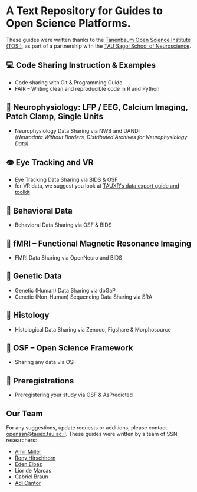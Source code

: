 # A Text Repository for Guides to Open Science Platforms.

These guides were written thanks to the [Tanenbaum Open Science Institute (TOSI)](https://www.mcgill.ca/neuro/open-science/tanenbaum-open-science-institute-tosi), as part of a partnership with the [TAU Sagol School of Neuroscience](https://en-sagol.tau.ac.il/open-science).


## 💻 Code Sharing Instruction & Examples

- Code sharing with Git & Programming Guide  
- FAIR – Writing clean and reproducible code in R and Python

## 🧠 Neurophysiology: LFP / EEG, Calcium Imaging, Patch Clamp, Single Units

- Neurophysiology Data Sharing via NWB and DANDI  
  *(Neurodata Without Borders, Distributed Archives for Neurophysiology Data)*

## 👁️ Eye Tracking and VR

- Eye Tracking Data Sharing via BIDS & OSF
- for VR data, we suggest you look at [TAUXR's data export guide and toolkit](https://github.com/TAU-XR/TAUXR-Research-Template/blob/main/Docs/View%20Exported%20Data.md)

## 🧍 Behavioral Data

- Behavioral Data Sharing via OSF & BIDS

## 🧲 fMRI – Functional Magnetic Resonance Imaging

- FMRI Data Sharing via OpenNeuro and BIDS

## 🧬 Genetic Data

- Genetic (Human) Data Sharing via dbGaP  
- Genetic (Non-Human) Sequencing Data Sharing via SRA

## 🧫 Histology

- Histological Data Sharing via Zenodo, Figshare & Morphosource

## 📁 OSF – Open Science Framework

- Sharing any data via OSF

## 📝 Preregistrations

- Preregistering your study via OSF & AsPredicted

## Our Team

For any suggestions, update requests or additions, please contact openssn@tauex.tau.ac.il.
These guides were written by a team of SSN researchers:

- [Amir Miller](https://www.linkedin.com/in/amir-miller-276286318/)
- [Rony Hirschhorn](https://www.linkedin.com/in/rony-hirschhorn/)  
- [Eden Elbaz](https://www.linkedin.com/in/eden-elbaz-5699bb1b5/)  
- Lior de Marcas
- Gabriel Braun
- [Adi Cantor](https://www.linkedin.com/in/adi-cantor-b959b1213/)
